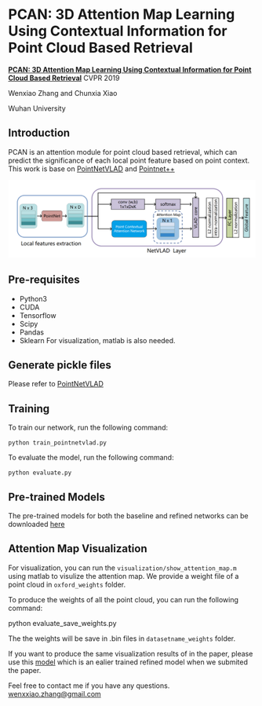 # PCAN: 3D Attention Map Learning Using Contextual Information for Point Cloud Based Retrieval

**[PCAN: 3D Attention Map Learning Using Contextual Information for Point Cloud Based Retrieval](https://arxiv.org/abs/1904.09793)** CVPR 2019

Wenxiao Zhang and Chunxia Xiao

Wuhan University
## Introduction
PCAN is an attention module for point cloud based retrieval, which can predict the significance of each local point feature based on
point context.
This work is base on [PointNetVLAD](https://github.com/mikacuy/pointnetvlad) and [Pointnet++](https://github.com/charlesq34/pointnet2)

![pic-network](overview.png)

## Pre-requisites
* Python3
* CUDA
* Tensorflow 
* Scipy
* Pandas
* Sklearn
For visualization, matlab is also needed.

## Generate pickle files
Please refer to [PointNetVLAD](https://github.com/mikacuy/pointnetvlad)

## Training
To train our network, run the following command:
```
python train_pointnetvlad.py
```
To evaluate the model, run the following command:
```
python evaluate.py
```

## Pre-trained Models
The pre-trained models for both the baseline and refined networks can be downloaded [here](https://drive.google.com/open?id=1_vMkamy0zfULW01iWof5zXZOR8cu3Qns)

## Attention Map Visualization
For visualization, you can run the ```visualization/show_attention_map.m``` using matlab to visulize the attention map. We provide a weight file of a point cloud in ```oxford_weights``` folder.

To produce the weights of all the point cloud, you can run the following command:

python evaluate_save_weights.py

The the weights will be save in .bin files in ```datasetname_weights``` folder.

If you want to produce the same visualization results of in the paper, please use this [model](https://drive.google.com/open?id=1FqO6C8SWyx9lZFx8Pzah8DOKSYM5_RkA) which is an ealier trained refined model when we submited the paper.

Feel free to contact me if you have any questions. wenxxiao.zhang@gmail.com
